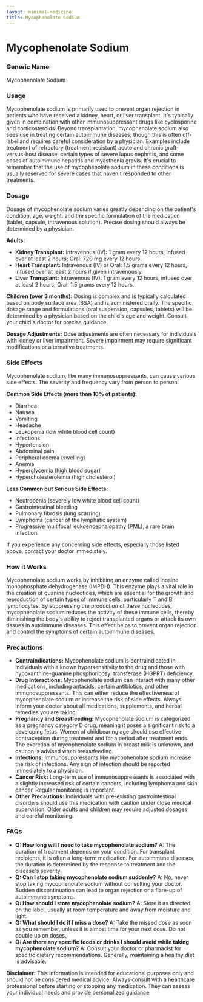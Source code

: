 ```yaml
---
layout: minimal-medicine
title: Mycophenolate Sodium
---
```


# Mycophenolate Sodium
### Generic Name
Mycophenolate Sodium

### Usage
Mycophenolate sodium is primarily used to prevent organ rejection in patients who have received a kidney, heart, or liver transplant.  It's typically given in combination with other immunosuppressant drugs like cyclosporine and corticosteroids.  Beyond transplantation, mycophenolate sodium also sees use in treating certain autoimmune diseases, though this is often off-label and requires careful consideration by a physician.  Examples include treatment of refractory (treatment-resistant) acute and chronic graft-versus-host disease, certain types of severe lupus nephritis, and some cases of autoimmune hepatitis and myasthenia gravis.  It's crucial to remember that the use of mycophenolate sodium in these conditions is usually reserved for severe cases that haven't responded to other treatments.

### Dosage

Dosage of mycophenolate sodium varies greatly depending on the patient's condition, age, weight, and the specific formulation of the medication (tablet, capsule, intravenous solution).  Precise dosing should always be determined by a physician.  

**Adults:**

* **Kidney Transplant:**  Intravenous (IV): 1 gram every 12 hours, infused over at least 2 hours; Oral: 720 mg every 12 hours.
* **Heart Transplant:** Intravenous (IV) or Oral: 1.5 grams every 12 hours, infused over at least 2 hours if given intravenously.
* **Liver Transplant:** Intravenous (IV): 1 gram every 12 hours, infused over at least 2 hours; Oral: 1.5 grams every 12 hours.

**Children (over 3 months):**  Dosing is complex and is typically calculated based on body surface area (BSA) and is administered orally.  The specific dosage range and formulations (oral suspension, capsules, tablets) will be determined by a physician based on the child's age and weight.  Consult your child's doctor for precise guidance.


**Dosage Adjustments:**  Dose adjustments are often necessary for individuals with kidney or liver impairment.  Severe impairment may require significant modifications or alternative treatments.

### Side Effects

Mycophenolate sodium, like many immunosuppressants, can cause various side effects.  The severity and frequency vary from person to person.

**Common Side Effects (more than 10% of patients):**

* Diarrhea
* Nausea
* Vomiting
* Headache
* Leukopenia (low white blood cell count)
* Infections
* Hypertension
*  Abdominal pain
* Peripheral edema (swelling)
* Anemia
* Hyperglycemia (high blood sugar)
* Hypercholesterolemia (high cholesterol)


**Less Common but Serious Side Effects:**

* Neutropenia (severely low white blood cell count)
* Gastrointestinal bleeding
* Pulmonary fibrosis (lung scarring)
* Lymphoma (cancer of the lymphatic system)
* Progressive multifocal leukoencephalopathy (PML), a rare brain infection.


If you experience any concerning side effects, especially those listed above, contact your doctor immediately.


### How it Works

Mycophenolate sodium works by inhibiting an enzyme called inosine monophosphate dehydrogenase (IMPDH).  This enzyme plays a vital role in the creation of guanine nucleotides, which are essential for the growth and reproduction of certain types of immune cells, particularly T and B lymphocytes.  By suppressing the production of these nucleotides, mycophenolate sodium reduces the activity of these immune cells, thereby diminishing the body's ability to reject transplanted organs or attack its own tissues in autoimmune diseases.  This effect helps to prevent organ rejection and control the symptoms of certain autoimmune diseases.

### Precautions

* **Contraindications:** Mycophenolate sodium is contraindicated in individuals with a known hypersensitivity to the drug and those with hypoxanthine-guanine phosphoribosyl transferase (HGPRT) deficiency.
* **Drug Interactions:**  Mycophenolate sodium can interact with many other medications, including antacids, certain antibiotics, and other immunosuppressants.  This can either reduce the effectiveness of mycophenolate sodium or increase the risk of side effects. Always inform your doctor about all medications, supplements, and herbal remedies you are taking.
* **Pregnancy and Breastfeeding:**  Mycophenolate sodium is categorized as a pregnancy category D drug, meaning it poses a significant risk to a developing fetus. Women of childbearing age should use effective contraception during treatment and for a period after treatment ends.  The excretion of mycophenolate sodium in breast milk is unknown, and caution is advised when breastfeeding.
* **Infections:** Immunosuppressants like mycophenolate sodium increase the risk of infections.  Any sign of infection should be reported immediately to a physician.
* **Cancer Risk:**  Long-term use of immunosuppressants is associated with a slightly increased risk of certain cancers, including lymphoma and skin cancer. Regular monitoring is important.
* **Other Precautions:**  Individuals with pre-existing gastrointestinal disorders should use this medication with caution under close medical supervision.  Older adults and children may require adjusted dosages and careful monitoring.

### FAQs

* **Q: How long will I need to take mycophenolate sodium?** A: The duration of treatment depends on your condition.  For transplant recipients, it is often a long-term medication. For autoimmune diseases, the duration is determined by the response to treatment and the disease's severity.
* **Q: Can I stop taking mycophenolate sodium suddenly?** A: No, never stop taking mycophenolate sodium without consulting your doctor.  Sudden discontinuation can lead to organ rejection or a flare-up of autoimmune symptoms.
* **Q: How should I store mycophenolate sodium?** A: Store it as directed on the label, usually at room temperature and away from moisture and light.
* **Q: What should I do if I miss a dose?** A: Take the missed dose as soon as you remember, unless it is almost time for your next dose.  Do not double up on doses.
* **Q: Are there any specific foods or drinks I should avoid while taking mycophenolate sodium?** A: Consult your doctor or pharmacist for specific dietary recommendations.  Generally, maintaining a healthy diet is advisable.


**Disclaimer:** This information is intended for educational purposes only and should not be considered medical advice.  Always consult with a healthcare professional before starting or stopping any medication.  They can assess your individual needs and provide personalized guidance.
